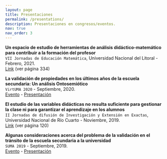 ```yaml
---
layout: page
title: Presentaciones
permalink: /presentations/
description: Presentaciones en congresos/eventos.
nav: true
nav_order: 3
---
```


**Un espacio de estudio de herramientas de análisis didáctico-matemático para contribuir a la formación del profesor**\
`VII Jornadas de Educación Matemática`, Universidad Nacional del Litoral - Febrero, 2021.\
[Link](https://www.fhuc.unl.edu.ar/institucional/wp-content/uploads/sites/3/2018/08/Ebook-Actas-Jornadas-Matem%C3%A1tica-2021.pdf) (ver página 334)

**La validación de propiedades en los últimos años de la escuela secundaria: Un análisis Ontosemiótico**\
`VirtUMA 2020` - Septiembre, 2020.\
[Evento](https://virtuma2020.com.ar) - [Presentación](https://www.youtube.com/watch?v=JLW7khUUDqg&feature=youtu.be&ab_channel=BettinaMilanesio)

**El estudio de las variables didácticas no resulta suficiente para gestionar la clase ni para garantizar el aprendizaje en los alumnos**\
`II Jornadas de difusión de Investigación y Extensión en Exactas`, Universidad Nacional de Río Cuarto - Noviembre, 2019. \
[Link](https://drive.google.com/file/d/1jvoNKOXwzuwWVt6aAMmU7Bc9qhbzRYWB/view)
(ver página 120)

**Algunas consideraciones acerca del problema de la validación en el tránsito de la escuela secundaria a la universidad**\
`SUMA 2019` - Septiembre, 2019.\
[Evento](http://www.union-matematica.org.ar/suma2019/suma2019.html) - [Presentación](http://www.union-matematica.org.ar/suma2019/abstract_ed_2.html#29/07/2019%2010:13:54)
